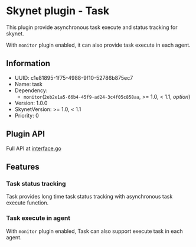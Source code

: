 # Skynet plugin - Task

This plugin provide asynchronous task execute and status tracking for skynet.

With `monitor` plugin enabled, it can also provide task execute in each agent.

## Information

- UUID: c1e81895-1f75-4988-9f10-52786b875ec7
- Name: task
- Dependency: 
  - `monitor`(`2eb2e1a5-66b4-45f9-ad24-3c4f05c858aa`, >= 1.0, < 1.1, *option*)
- Version: 1.0.0
- SkynetVersion: >= 1.0, < 1.1
- Priority: 0

## Plugin API

Full API at [interface.go](shared/interface.go)

## Features

### Task status tracking

Task provides long time task status tracking with asynchronous task execute function.

### Task execute in agent

With `monitor` plugin enabled, Task can also support execute task in each agent.